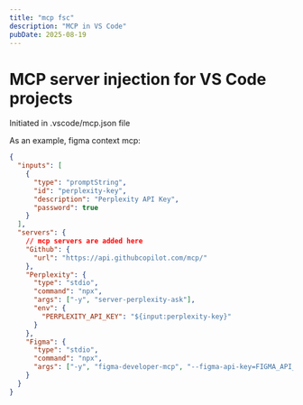 ```yaml
---
title: "mcp fsc"
description: "MCP in VS Code"
pubDate: 2025-08-19
---
```

# MCP server injection for VS Code projects

Initiated in .vscode/mcp.json file

As an example, figma context mcp:

```json
{
  "inputs": [
    {
      "type": "promptString",
      "id": "perplexity-key",
      "description": "Perplexity API Key",
      "password": true
    }
  ],
  "servers": {
    // mcp servers are added here
    "Github": {
      "url": "https://api.githubcopilot.com/mcp/"
    },
    "Perplexity": {
      "type": "stdio",
      "command": "npx",
      "args": ["-y", "server-perplexity-ask"],
      "env": {
        "PERPLEXITY_API_KEY": "${input:perplexity-key}"
      }
    },
    "Figma": {
      "type": "stdio",
      "command": "npx",
      "args": ["-y", "figma-developer-mcp", "--figma-api-key=FIGMA_API_KEY", "--stdio"]
    }
  }
}
```